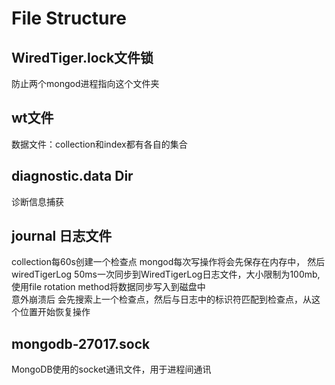 # File Structure

## WiredTiger.lock文件锁  
防止两个mongod进程指向这个文件夹  

## wt文件  
数据文件：collection和index都有各自的集合

## diagnostic.data Dir  
诊断信息捕获

## journal 日志文件
collection每60s创建一个检查点
mongod每次写操作将会先保存在内存中，
然后wiredTigerLog 50ms一次同步到WiredTigerLog日志文件，大小限制为100mb,使用file rotation method将数据同步写入到磁盘中  
意外崩溃后 会先搜索上一个检查点，然后与日志中的标识符匹配到检查点，从这个位置开始恢复操作


## mongodb-27017.sock
MongoDB使用的socket通讯文件，用于进程间通讯